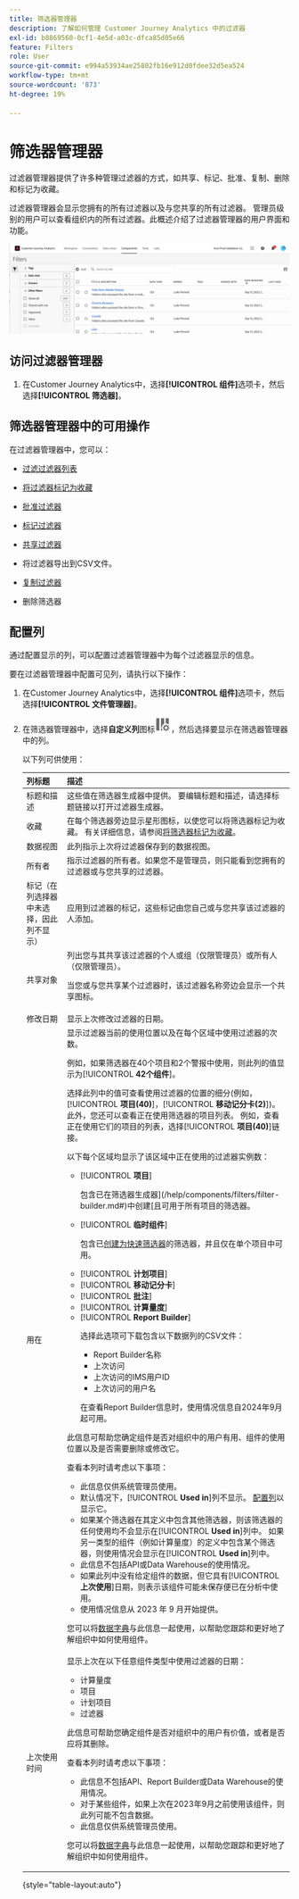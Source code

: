 ```yaml
---
title: 筛选器管理器
description: 了解如何管理 Customer Journey Analytics 中的过滤器
exl-id: b8869560-0cf1-4e5d-a03c-dfca85d05e66
feature: Filters
role: User
source-git-commit: e994a53934ae25802fb16e912d0fdee32d5ea524
workflow-type: tm+mt
source-wordcount: '873'
ht-degree: 19%

---
```


# 筛选器管理器

过滤器管理器提供了许多种管理过滤器的方式，如共享、标记、批准、复制、删除和标记为收藏。

过滤器管理器会显示您拥有的所有过滤器以及与您共享的所有过滤器。 管理员级别的用户可以查看组织内的所有过滤器。此概述介绍了过滤器管理器的用户界面和功能。

![](assets/filter-manager-ui.png)

## 访问过滤器管理器

1. 在Customer Journey Analytics中，选择&#x200B;**[!UICONTROL 组件]**&#x200B;选项卡，然后选择&#x200B;**[!UICONTROL 筛选器]**。

## 筛选器管理器中的可用操作

在过滤器管理器中，您可以：

* [过滤过滤器列表](/help/components/filters/filters-filter.md)

* [将过滤器标记为收藏](/help/components/filters/filters-favorite.md)

* [批准过滤器](/help/components/filters/filters-approve.md)

* [标记过滤器](/help/components/filters/filters-tag.md)

* [共享过滤器](/help/components/filters/filters-share.md)

* 将过滤器导出到CSV文件。

* [复制过滤器](/help/components/filters/filters-copy.md)

* 删除筛选器

## 配置列

通过配置显示的列，可以配置过滤器管理器中为每个过滤器显示的信息。

要在过滤器管理器中配置可见列，请执行以下操作：

1. 在Customer Journey Analytics中，选择&#x200B;**[!UICONTROL 组件]**&#x200B;选项卡，然后选择&#x200B;**[!UICONTROL 文件管理器]**。

1. 在筛选器管理器中，选择&#x200B;**自定义列**&#x200B;图标![自定义列图标](assets/customize-columns-icon.png)，然后选择要显示在筛选器管理器中的列。

   以下列可供使用：

   | 列标题 | 描述 |
   |---|---|
   | 标题和描述 | 这些值在筛选器生成器中提供。 要编辑标题和描述，请选择标题链接以打开过滤器生成器。 |
   | 收藏 | 在每个筛选器旁边显示星形图标，以使您可以将筛选器标记为收藏。 有关详细信息，请参阅[将筛选器标记为收藏](/help/components/filters/filters-favorite.md)。 |
   | 数据视图 | 此列指示上次将过滤器保存到的数据视图。 |
   | 所有者 | 指示过滤器的所有者。如果您不是管理员，则只能看到您拥有的过滤器或与您共享的过滤器。 |
   | 标记（在列选择器中未选择，因此列不显示） | 应用到过滤器的标记，这些标记由您自己或与您共享该过滤器的人添加。 |
   | 共享对象 | 列出您与其共享该过滤器的个人或组（仅限管理员）或所有人（仅限管理员）。 <p>当您或与您共享某个过滤器时，该过滤器名称旁边会显示一个共享图标。</p> |
   | 修改日期 | 显示上次修改过滤器的日期。 |
   | 用在 | 显示过滤器当前的使用位置以及在每个区域中使用过滤器的次数。 <p>例如，如果筛选器在40个项目和2个警报中使用，则此列的值显示为&#x200B;[!UICONTROL **42个组件**]。</p> <p>选择此列中的值可查看使用过滤器的位置的细分(例如，[!UICONTROL **项目(40)**]，[!UICONTROL **移动记分卡(2)**])。 此外，您还可以查看正在使用筛选器的项目列表。 例如，查看正在使用它们的项目的列表，选择&#x200B;[!UICONTROL **项目(40)**]&#x200B;链接。</p><p>以下每个区域均显示了该区域中正在使用的过滤器实例数：</p>  <ul><li>[!UICONTROL **项目**]<p>包含已在筛选器生成器](/help/components/filters/filter-builder.md#)中创建[且可用于所有项目的筛选器。</p></li><li>[!UICONTROL **临时组件**]<p>包含已[创建为快速筛选器](/help/components/filters/quick-filters.md)的筛选器，并且仅在单个项目中可用。</p></li><li>[!UICONTROL **计划项目**]</li><li>[!UICONTROL **移动记分卡**]</li><li>[!UICONTROL **批注**]</li><li>[!UICONTROL **计算量度**]</li><li>[!UICONTROL **Report Builder**]<p>选择此选项可下载包含以下数据列的CSV文件：</p><ul><li>Report Builder名称</li><li>上次访问</li><li>上次访问的IMS用户ID</li><li>上次访问的用户名</li></ul></li><p>在查看Report Builder信息时，使用情况信息自2024年9月起可用。</p></ul><p>此信息可帮助您确定组件是否对组织中的用户有用、组件的使用位置以及是否需要删除或修改它。</p><p>查看本列时请考虑以下事项：</p><ul><li>此信息仅供系统管理员使用。</li><li>默认情况下，[!UICONTROL **Used in**]&#x200B;列不显示。 [配置列](#configure-columns)以显示它。</li><li>如果某个筛选器在其定义中包含其他筛选器，则该筛选器的任何使用均不会显示在&#x200B;[!UICONTROL **Used in**]&#x200B;列中。 如果另一类型的组件（例如计算量度）的定义中包含某个筛选器，则使用情况会显示在&#x200B;[!UICONTROL **Used in**]&#x200B;列中。</li><li>此信息不包括API或Data Warehouse的使用情况。</li><li>如果此列中没有给定组件的数据，但它具有&#x200B;[!UICONTROL **上次使用**]&#x200B;日期，则表示该组件可能未保存便已在分析中使用。</li><li>使用情况信息从 2023 年 9 月开始提供。</li></ul><p>您可以将[数据字典](/help/components/data-dictionary/data-dictionary-overview.md)与此信息一起使用，以帮助您跟踪和更好地了解组织中如何使用组件。</p> |
   | 上次使用时间 | 显示上次在以下任意组件类型中使用过滤器的日期： <ul><li>计算量度</li><li>项目</li><li>计划项目</li><li>过滤器</li></ul> <p>此信息可帮助您确定组件是否对组织中的用户有价值，或者是否应将其删除。</p><p>查看本列时请考虑以下事项：</p><ul><li>此信息不包括API、Report Builder或Data Warehouse的使用情况。</li><li>对于某些组件，如果上次在2023年9月之前使用该组件，则此列可能不包含数据。</li><li>此信息仅供系统管理员使用。</li></ul><p>您可以将[数据字典](/help/components/data-dictionary/data-dictionary-overview.md)与此信息一起使用，以帮助您跟踪和更好地了解组织中如何使用组件。 |

   {style="table-layout:auto"}
